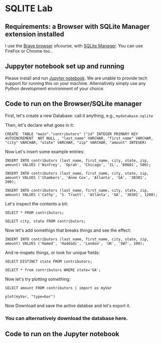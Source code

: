 # SQLITE Lab

## Requirements: a Browser with SQLite Manager extension installed
I use the [Brave browser](https://brave.com/) ofcourse, with [SQLite Manager](https://add0n.com/sqlite-manager.html). You can use FireFox or Chrome too..

## Juppyter notebook set up and running
Please install and run [Jupyter notebook](https://jupyter.org/). We are unable to provide tech support for running this on your machine. Alternatively simply use any Python development environment of your choice.

## Code to run on the Browser/SQLite manager

First, let's create a new Database: call it anything, e.g., `mydatabase.sqlite`

Then, let's declare what goes in it:

`CREATE  TABLE "main"."contributors" ("id" INTEGER PRIMARY KEY  AUTOINCREMENT  NOT NULL , "last_name" VARCHAR, "first_name" VARCHAR, "city" VARCHAR, "state" VARCHAR, "zip" VARCHAR, "amount" INTEGER)`

Now Let's insert some example entries:

`INSERT INTO contributors (last_name, first_name, city, state, zip, amount) VALUES ('Winfrey', 'Oprah', 'Chicago', 'IL', '60601', 500);`

`INSERT INTO contributors (last_name, first_name, city, state, zip, amount) VALUES ('Chambers', 'Anne Cox', 'Atlanta', 'GA', '30301', 200);`

`INSERT INTO contributors (last_name, first_name, city, state, zip, amount) VALUES ('Cathy', 'S. Truett', 'Atlanta', 'GA', '30301', 1200);`

Let's inspect the contents a bit:

`SELECT * FROM contributors;`

`SELECT city, state FROM contributors;`


Now let's add somethign that breaks things and see the effect:

`INSERT INTO contributors (last_name, first_name, city, state, zip, amount) VALUES ('Hamed', 'Haddadi', 'London', 'UK', 'SW7', 100);`

And re-inspetc things, or look for unique fields:

`SELECT DISTINCT state FROM contributors;`

`SELECT * from contributors WHERE state='GA';`

Now let's try plotting something:

`SELECT amount FROM contributors | import as myVar`

`plot(myVar, "type=bar")`


Now Download and save the active databse and let's export it.

### You can alternatively download the database here.

## Code to run on the Jupyter notebook

